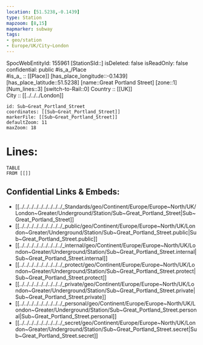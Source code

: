```yaml
---
location: [51.5238,-0.1439] 
type: Station 
mapzoom: [8,15] 
mapmarker: subway 
tags:
- geo/station
- Europe/UK/City~London
---
```

SpocWebEntityId: 155961
[StationSId::] 
isDeleted: false
isReadOnly: false
confidential: public
#is_a_/Place  
#is_a_ :: [[Place]] 
[has_place_longitude::-0.1439] 
[has_place_latitude::51.5238] 
[name::Great Portland Street] 
[zone::1] 
[Num_lines::3] 
[switch-to-Rail::0] 
Country :: [[UK]]  
City :: [[../../../London]]  


```leaflet
id: Sub~Great_Portland_Street
coordinates: [[Sub~Great_Portland_Street]] 
markerFile: [[Sub~Great_Portland_Street]] 
defaultZoom: 11 
maxZoom: 18
```


# Lines: 
```dataview
TABLE 
FROM [[]] 
```

## Confidential Links & Embeds: 
- [[../../../../../../../../../_Standards/geo/Continent/Europe/Europe~North/UK/London~Greater/Underground/Station/Sub~Great_Portland_Street|Sub~Great_Portland_Street]] 
- [[../../../../../../../../../_public/geo/Continent/Europe/Europe~North/UK/London~Greater/Underground/Station/Sub~Great_Portland_Street.public|Sub~Great_Portland_Street.public]] 
- [[../../../../../../../../../_internal/geo/Continent/Europe/Europe~North/UK/London~Greater/Underground/Station/Sub~Great_Portland_Street.internal|Sub~Great_Portland_Street.internal]] 
- [[../../../../../../../../../_protect/geo/Continent/Europe/Europe~North/UK/London~Greater/Underground/Station/Sub~Great_Portland_Street.protect|Sub~Great_Portland_Street.protect]] 
- [[../../../../../../../../../_private/geo/Continent/Europe/Europe~North/UK/London~Greater/Underground/Station/Sub~Great_Portland_Street.private|Sub~Great_Portland_Street.private]] 
- [[../../../../../../../../../_personal/geo/Continent/Europe/Europe~North/UK/London~Greater/Underground/Station/Sub~Great_Portland_Street.personal|Sub~Great_Portland_Street.personal]] 
- [[../../../../../../../../../_secret/geo/Continent/Europe/Europe~North/UK/London~Greater/Underground/Station/Sub~Great_Portland_Street.secret|Sub~Great_Portland_Street.secret]] 
